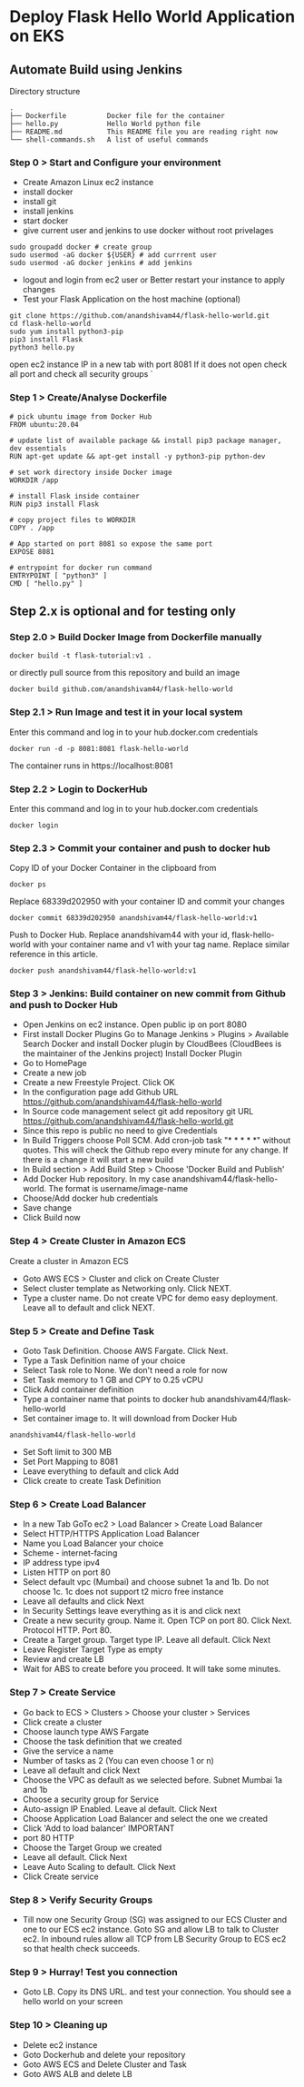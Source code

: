 # Deploy Flask Hello World Application on EKS
## Automate Build using Jenkins

Directory structure
```
.
├── Dockerfile          Docker file for the container
├── hello.py            Hello World python file
├── README.md           This README file you are reading right now
└── shell-commands.sh   A list of useful commands
```
### Step 0 > Start and Configure your environment
 - Create Amazon Linux ec2 instance
 - install docker
 - install git
 - install jenkins
 - start docker
 - give current user and jenkins to use docker without root privelages
```
sudo groupadd docker # create group
sudo usermod -aG docker ${USER} # add currrent user
sudo usermod -aG docker jenkins # add jenkins
```
 - logout and login from ec2 user or Better restart your instance to apply changes
 - Test your Flask Application on the host machine (optional)
```
git clone https://github.com/anandshivam44/flask-hello-world.git
cd flask-hello-world
sudo yum install python3-pip
pip3 install Flask
python3 hello.py
```
open ec2 instance IP in a new tab with port 8081 
If it does not open check all port and check all security groups
  `
### Step 1 > Create/Analyse Dockerfile
```
# pick ubuntu image from Docker Hub
FROM ubuntu:20.04

# update list of available package && install pip3 package manager, dev essentials
RUN apt-get update && apt-get install -y python3-pip python-dev

# set work directory inside Docker image
WORKDIR /app

# install Flask inside container
RUN pip3 install Flask

# copy project files to WORKDIR
COPY . /app

# App started on port 8081 so expose the same port
EXPOSE 8081

# entrypoint for docker run command
ENTRYPOINT [ "python3" ]
CMD [ "hello.py" ]
```
## Step 2.x is optional and for testing only
### Step 2.0 > Build Docker Image from Dockerfile manually
```
docker build -t flask-tutorial:v1 .
```
or directly pull source from this repository and build an image
```
docker build github.com/anandshivam44/flask-hello-world
```
### Step 2.1 > Run Image and test it in your local system 

Enter this command and log in to your hub.docker.com credentials
```
docker run -d -p 8081:8081 flask-hello-world
```
The container runs in https://localhost:8081



### Step 2.2 > Login to DockerHub
Enter this command and log in to your hub.docker.com credentials

```
docker login
```
### Step 2.3 > Commit your container and push to docker hub

Copy ID of your Docker Container in the clipboard from
```
docker ps
```
Replace 68339d202950 with your container ID and commit your changes
```
docker commit 68339d202950 anandshivam44/flask-hello-world:v1
```
Push to Docker Hub. Replace anandshivam44 with your id, flask-hello-world with your container name and v1 with your tag name. Replace similar reference in this article.
```
docker push anandshivam44/flask-hello-world:v1
```
### Step 3 > Jenkins: Build container on new commit from Github and push to Docker Hub
 - Open Jenkins on ec2 instance. Open public ip on port 8080
 - First install Docker Plugins 
  Go to Manage Jenkins > Plugins >  Available
  Search Docker and install Docker plugin by CloudBees (CloudBees is the maintainer of the Jenkins project) 
  Install Docker Plugin
 - Go to HomePage 
 - Create a new job
 - Create a new Freestyle Project. Click OK
 - In the configuration page add Github URL https://github.com/anandshivam44/flask-hello-world
 - In Source code management select git add repository git URL https://github.com/anandshivam44/flask-hello-world.git
 - Since this repo is public no need to give Credentials
 - In Build Triggers choose Poll SCM. Add cron-job task "* * * * *" without quotes. This will check the Github repo every minute for any change. If there is a change it will start a new build 
 - In Build section > Add Build Step > Choose 'Docker Build and Publish'
 - Add Docker Hub repository. In my case anandshivam44/flask-hello-world. The format is username/image-name
 - Choose/Add docker hub credentials
 - Save change
 - Click Build now
### Step 4 > Create Cluster in Amazon ECS
Create a cluster in Amazon ECS
 - Goto AWS ECS > Cluster and click on Create Cluster
 - Select cluster template as Networking only. Click NEXT.
 - Type a cluster name. Do not create VPC for demo easy deployment. Leave all to default and click NEXT.
### Step 5 > Create and Define Task
 - Goto Task Definition. Choose AWS Fargate. Click Next.
 - Type a Task Definition name of your choice
 - Select Task role to None. We don't need a role for now
 - Set Task memory to 1 GB and CPY to 0.25 vCPU
 - Click Add container definition
 - Type a container name that points to docker hub anandshivam44/flask-hello-world
 - Set container image to. It will download from Docker Hub
  ```
anandshivam44/flask-hello-world
  ```
 - Set Soft limit to 300 MB
 - Set Port Mapping to 8081
 - Leave everything to default and click Add
 - Click create to create Task Definition

### Step 6 > Create Load Balancer
 - In a new Tab GoTo  ec2 > Load Balancer > Create Load Balancer
 - Select HTTP/HTTPS Application Load Balancer
 - Name you Load Balancer your choice
 - Scheme - internet-facing
 - IP address type ipv4
 - Listen HTTP on port 80
 - Select default vpc (Mumbai) and choose subnet 1a and 1b. Do not choose 1c. 1c does not support t2 micro free instance
 - Leave all defaults and click Next
 - In Security Settings leave everything as it is and click next
 - Create a new security group. Name it. Open TCP on port 80. Click Next. Protocol HTTP. Port 80.
 - Create a Target group. Target type IP. Leave all default. Click Next
 - Leave Register Target Type as empty
 - Review and create LB
 - Wait for ABS to create before you proceed. It will take some minutes.
### Step 7 > Create Service
 - Go back to ECS > Clusters > Choose your cluster > Services
 - Click create a cluster
 - Choose launch type AWS Fargate
 - Choose the task definition that we created
 - Give the service a name
 - Number of tasks as 2 (You can even choose 1 or n)
 - Leave all default and click Next
 - Choose the VPC as default as we selected before. Subnet Mumbai 1a and 1b
 - Choose a security group for Service
 - Auto-assign IP Enabled. Leave al default. Click Next
 - Choose Application Load Balancer and select the one we created
 - Click 'Add to load balancer' IMPORTANT
 - port 80 HTTP
 - Choose the Target Group we created
 - Leave all default. Click Next
 - Leave Auto Scaling to default. Click Next
 - Click Create service
### Step 8 > Verify Security Groups
 - Till now one Security Group (SG) was assigned to our ECS Cluster and one to our ECS ec2 instance. Goto SG and allow LB to talk to Cluster ec2. In inbound rules allow all TCP from LB Security Group to ECS ec2 so that health check succeeds.
### Step 9 > Hurray! Test you connection
 - Goto LB. Copy its DNS URL. and test your connection. You should see a hello world on your screen
### Step 10 > Cleaning up
 - Delete ec2 instance
 - Goto Dockerhub and delete your repository
 - Goto AWS ECS and Delete Cluster and Task
 - Goto AWS ALB and delete LB

